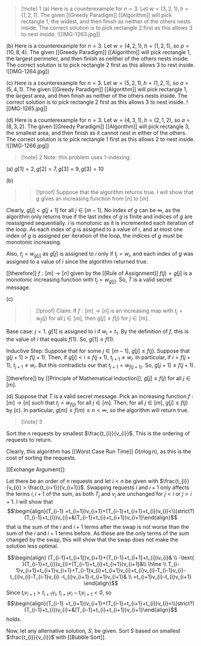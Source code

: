 >[!note] 1
(a) Here is a counterexample for $n=3$. Let $w=(3,2,1),h=(1,2,1)$. The given [[Greedy Paradigm]] [[Algorithm]] will pick rectangle $1$, the widest, and then finish as neither of the others nests inside. The correct solution is to pick rectangle $2$ first as this allows $3$ to nest inside.
![[IMG-1263.jpg]]
>
(b) Here is a counterexample for $n=3$. Let $w=(4,2,1),h=(1,2,1)$, so $p=(10,8,4)$. The given [[Greedy Paradigm]] [[Algorithm]] will pick rectangle $1$, the largest perimeter, and then finish as neither of the others nests inside. The correct solution is to pick rectangle $2$ first as this allows $3$ to rest inside. 
![[IMG-1264.jpg]]
>
(c) Here is a counterexample for $n=3$. Let $w=(5,2,1),h=(1,2,1)$, so $a=(5,4,1)$. The given [[Greedy Paradigm]] [[Algorithm]] will pick rectangle $1$, the largest area, and then finish as neither of the others nests inside. The correct solution is to pick rectangle $2$ first as this allows $3$ to nest inside.
![[IMG-1265.jpg]]
>
(d) Here is a counterexample for $n=3$. Let $w=(4,3,1),h=(2,1,2)$, so $a=(8,3,2)$. The given [[Greedy Paradigm]] [[Algorithm]] will pick rectangle $3$, the smallest area, and then finish as it cannot nest in either of the others. The correct solution is to pick rectangle $1$ first as this allows $2$ to nest inside.
![[IMG-1266.jpg]]

>[!note] 2
Note: this problem uses $1$-indexing.
>
(a) $g[1]=2,g[2]=7,g[3]=9,g[3]=10$
>
(b)
>>[!proof]
Suppose that the algorithm returns true. I will show that $g$ gives an increasing function from $[n]$ to $[m]$. 
>>
Clearly, $g[j]<g[j+1]$ for all $j\in[m-1]$. No index of $g$ can be $\infty$, as the algorithm only returns true if the last index of $g$ is finite and indices of $g$ are reassigned sequentially. $i$ is monotonic as it is incremented each iteration of the loop. As each index of $g$ is assigned to a value of $i$, and at most one index of $g$ is assigned per iteration of the loop, the indices of $g$ must be monotonic increasing.
>>
Also, $t_{j}=w_{g[j]}$ as $g[j]$ is assigned to $i$ only if $t_{j}=w_{i}$, and each index of $g$ was assigned to a value of $i$ since the algorithm returned true.
>>
[[therefore]] $f:[m]\rightarrow [n]$ given by the [[Rule of Assignment]] $f(j)=g[j]$ is a monotonic increasing function with $t_{j}=w_{g[j]}$. So, $T$ is a valid secret message.
>
(c) 
>>[!proof]
>Claim: If $f:[m]\rightarrow[n]$ is an increasing map with $t_{j}=w_f(j)$ for all $j\in[m]$, then $g[j]≤f(j)$ for $j\in[m]$. 
>>
Base case: $j=1$.
$g[1]$ is assigned to $i$ if $w_{i}=t_{1}$. By the definition of $f$, this is the value of $i$ that equals $f(1)$. So, $g[1]≤f(1)$.
>>
Inductive Step: Suppose that for some $j\in[m-1]$, $g[j]≤f(j)$.
Suppose that $g[j+1]>f(j+1)$. Then, if $g[j]<i≤f(j+1)$, $t_{j+1}≠w_{i}$. In particular, if $i=f(j+1)$, $t_{j+1}≠w_{i}$. But this contradicts our that $t_{j+1}=w_{f(j+1)}$. So, $g[j+1]≤f(j+1)$.
>>
[[therefore]] by [[Principle of Mathematical Induction]], $g[j]≤f(j)$ for all $j\in[m]$.
>
(d) Suppose that $T$ is a valid secret message. Pick an increasing function $f:[m]\rightarrow[n]$ such that $t_{j}=w_{f(j)}$ for all $j\in[m]$. Then, for all $j\in[m]$, $g[j]≤f(j)$ by (c). In particular, $g[m]≤f(m)≤n<\infty$, so the algorithm will return true.


>[!note] 3

Sort the $n$ requests by smallest $\frac{t_{i}}{v_{i}}$. This is the ordering of requests to return.

Clearly, this algorithm has [[Worst Case Run Time]] $O(n\log n)$, as this is the cost of sorting the requests.

[[Exchange Argument]]:

Let there be an order of $n$ requests and let $i<n$ be given with $\frac{t_{i}}{v_{i}} > \frac{t_{i+1}}{v_{i+1}}$. Swapping requests $i$ and $i+1$ only affects the terms $i,i+1$ of the sum, as both $T_{j}$ and $v_{j}$ are unchanged for $j<i$ or $j>i+1$. I will show that $$\begin{align}(T_{i-1} +t_{i+1})v_{i+1}+(T_{i-1}+t_{i+1}+t_{i})v_{i}<\\(strict?)(T_{i-1}+t_{i})v_{i}+&(T_{i-1}+t_{i}+t_{i+1})v_{i+1}\end{align}$$
that is the sum of the $i$ and $i+1$ terms after the swap is not worse than the sum of the $i$ and $i+1$ terms before. As these are the only terms of the sum changed by the swap, this will show that the swap does not make the solution less optimal.

$$\begin{align}
(T_{i-1}+t_{i+1})v_{i+1}+(T_{i-1}+t_{i+1}+t_{i})v_{i}& \\
-\text{    }(T_{i-1}+t_{i})v_{i}+(T_{i-1}+t_{i}+t_{i+1})v_{i+1}&\\
\hline \\
T_{i-1}v_{i+1}+t_{i+1}v_{i+1}+T_{i-1}v_{i}+t_{i+1}v_{i}+t_{i}v_{i}-T_{i-1}v_{i}-t_{i}v_{i}-T_{i-1}v_{i} -t_{i}v_{i+1}-t_{i+1}v_{i+1}& \\
=t_{i+1}v_{i}-t_{i}v_{i+1}
\end{align}$$
Since $t_{i}v_{i+1}>t_{i+1}v_{i}$, $t_{i+1}v_{i}-t_{i}v_{i+1}<0$, so $$\begin{align}(T_{i-1} +t_{i+1})v_{i+1}+(T_{i-1}+t_{i+1}+t_{i})v_{i}<\\(strict?)(T_{i-1}+t_{i})v_{i}+&(T_{i-1}+t_{i}+t_{i+1})v_{i+1}\end{align}$$holds.


Now, let any alternative solution, $S$, be given. Sort $S$ based on smallest $\frac{t_{i}}{v_{i}}$ with [[Bubble Sort]]. 